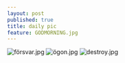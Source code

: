 ```yaml
---
layout: post
published: true
title: daily pic
feature: GODMORNING.jpg
---
```

![försvar.jpg]({{site.baseurl}}/assets/images/posts/försvar.jpg)
![ögon.jpg]({{site.baseurl}}/assets/images/posts/ögon.jpg)
![destroy.jpg]({{site.baseurl}}/assets/images/posts/destroy.jpg)
